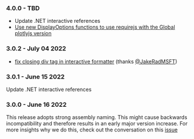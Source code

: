 ### 4.0.0 - TBD

- Update .NET interactive references
- [Use new DisplayOptions functions to use requirejs with the Global plotlyjs version](https://github.com/plotly/Plotly.NET/commit/c1704d87709e79b5359f00f647a32785ea31a9ad)

### 3.0.2 - July 04 2022

- [fix closing div tag in interactive formatter](https://github.com/plotly/Plotly.NET/pull/305) (thanks [@JakeRadMSFT](https://github.com/JakeRadMSFT))

### 3.0.1 - June 15 2022

Update .NET interactive references

### 3.0.0 - June 16 2022

This release adopts strong assembly naming. 
This might cause backwards incompatibility and therefore results in an early major version increase. 
For more insights why we do this, check out the conversation on this [issue](https://github.com/plotly/Plotly.NET/issues/175)
